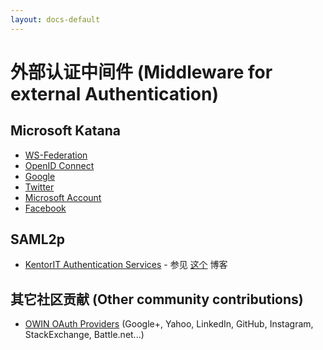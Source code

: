 ```yaml
---
layout: docs-default
---
```


# 外部认证中间件 (Middleware for external Authentication)

## Microsoft Katana

* [WS-Federation](https://www.nuget.org/packages/Microsoft.Owin.Security.WsFederation/)
* [OpenID Connect](https://www.nuget.org/packages/Microsoft.Owin.Security.OpenIdConnect/)
* [Google](https://www.nuget.org/packages/Microsoft.Owin.Security.Google/)
* [Twitter](https://www.nuget.org/packages/Microsoft.Owin.Security.Twitter/)
* [Microsoft Account](https://www.nuget.org/packages/Microsoft.Owin.Security.MicrosoftAccount/)
* [Facebook](https://www.nuget.org/packages/Microsoft.Owin.Security.Facebook/)

## SAML2p

* [KentorIT Authentication Services](https://github.com/KentorIT/authservices) - 参见 [这个](http://coding.abel.nu/2015/01/saml2-for-thinktecture-identityserver-3-with-kentor-authservices/) 博客

## 其它社区贡献 (Other community contributions)

* [OWIN OAuth Providers](https://github.com/owin-middleware/OwinOAuthProviders) (Google+, Yahoo, LinkedIn, GitHub, Instagram, StackExchange, Battle.net...)
